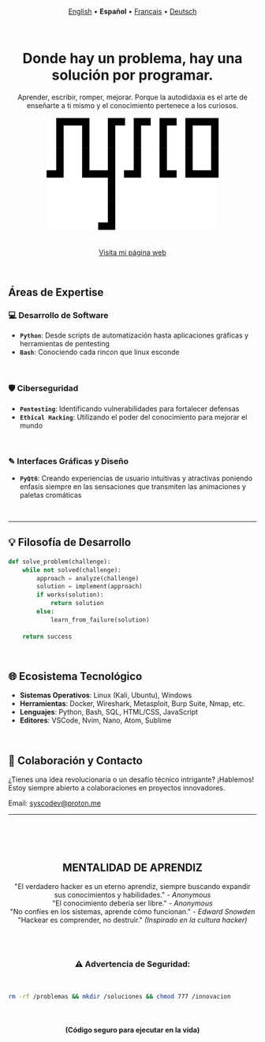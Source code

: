 <p align="center">
  <a href="src/langs/en/README.md">English</a>  •  <b>Español</b>  •  <a href="src/langs/fr/README.md">Français</a>  •  <a href="src/langs/de/README.md">Deutsch</a>
</p>
<br>

<h1 align="center">Donde hay un problema, hay una solución por programar.</h1>

<p align="center">
  Aprender, escribir, romper, mejorar. Porque la autodidaxia es el arte de enseñarte a ti mismo y el conocimiento pertenece a los curiosos.<br><br>
  <img src="src/profile-banner.png" width="350" alt="Sysco - Pentester and software developer"><br><br><br>
  <a href="https://syyysco.github.io">Visita mi página web</a>
  
</p><br>

## Áreas de Expertise
### 💻 Desarrollo de Software
- __`Python`__: Desde scripts de automatización hasta aplicaciones gráficas y herramientas de pentesting
- __`Bash`__: Conociendo cada rincon que linux esconde

<br>

### 🛡️ Ciberseguridad
- __`Pentesting`__: Identificando vulnerabilidades para fortalecer defensas
- __`Ethical Hacking`__: Utilizando el poder del conocimiento para mejorar el mundo

<br>

### ✎ Interfaces Gráficas y Diseño
- __`PyQt6`__: Creando experiencias de usuario intuitivas y atractivas poniendo enfasis siempre en las sensaciones que transmiten las animaciones y paletas cromáticas<br>

<br>

---

## 💡 Filosofía de Desarrollo
```python
def solve_problem(challenge):
    while not solved(challenge):
        approach = analyze(challenge)
        solution = implement(approach)
        if works(solution):
            return solution
        else:
            learn_from_failure(solution)
    
    return success
```

<br>

## 🌐 Ecosistema Tecnológico
- __Sistemas Operativos__: Linux (Kali, Ubuntu), Windows<br>
- __Herramientas__: Docker, Wireshark, Metasploit, Burp Suite, Nmap, etc.<br>
- __Lenguajes__: Python, Bash, SQL, HTML/CSS, JavaScript<br>
- __Editores__: VSCode, Nvim, Nano, Atom, Sublime 

<br>

## 🔗 Colaboración y Contacto
¿Tienes una idea revolucionaria o un desafío técnico intrigante? ¡Hablemos! Estoy siempre abierto a colaboraciones en proyectos innovadores.<br>

Email:  <a href="mailto:syscodev@proton.me">syscodev@proton.me</a>


---

<br><br><br>

<h2 align="center">MENTALIDAD DE APRENDIZ</h1>
<p align="center">
  "El verdadero hacker es un eterno aprendiz, siempre buscando expandir sus conocimientos y habilidades." - <i>Anonymous</i><br>
  "El conocimiento debería ser libre." - <i>Anonymous</i><br>
  "No confíes en los sistemas, aprende cómo funcionan." - <i>Edward Snowden</i><br>
  "Hackear es comprender, no destruir." <i>(Inspirado en la cultura hacker)</i><br>
</p>
<br><br>

<h3 align="center">⚠️ Advertencia de Seguridad:</h3><br>

```bash
rm -rf /problemas && mkdir /soluciones && chmod 777 /innovacion
```
<br>
<h4 align="center">(Código seguro para ejecutar en la vida)<br></h4><br>
